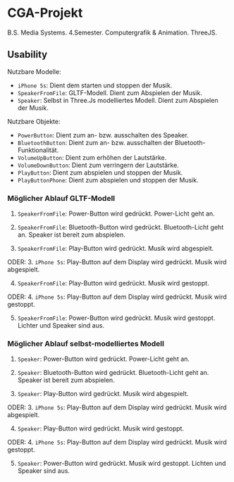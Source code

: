 # CGA-Projekt
B.S. Media Systems. 4.Semester. Computergrafik & Animation.
ThreeJS.

## Usability 
Nutzbare Modelle:
* `iPhone 5s`: Dient dem starten und stoppen der Musik. 
* `SpeakerFromFile`: GLTF-Modell. Dient zum Abspielen der Musik. 
* `Speaker`: Selbst in Three.Js modelliertes Modell. Dient zum Abspielen der Musik.

Nutzbare Objekte:
* `PowerButton`: Dient zum an- bzw. ausschalten des Speaker.
* `BluetoothButton`: Dient zum an- bzw. ausschalten der Bluetooth-Funktionalität.
* `VolumeUpButton`: Dient zum erhöhen der Lautstärke.
* `VolumeDownButton`: Dient zum verringern der Lautstärke.
* `PlayButton`: Dient zum abspielen und stoppen der Musik.
* `PlayButtonPhone`: Dient zum abspielen und stoppen der Musik.


### Möglicher Ablauf GLTF-Modell
1. `SpeakerFromFile`: Power-Button wird gedrückt. Power-Licht geht an.


2. `SpeakerFromFile`: Bluetooth-Button wird gedrückt. Bluetooth-Licht geht an. Speaker ist bereit zum abspielen.


3. `SpeakerFromFile`: Play-Button wird gedrückt. Musik wird abgespielt.

ODER:
3. `iPhone 5s`: Play-Button auf dem Display wird gedrückt. Musik wird abgespielt.


4. `SpeakerFromFile`: Play-Button wird gedrückt. Musik wird gestoppt.

ODER:
4. `iPhone 5s`: Play-Button auf dem Display wird gedrückt. Musik wird gestoppt.


5. `SpeakerFromFile`: Power-Button wird gedrückt. Musik wird gestoppt. Lichter und Speaker sind aus.

### Möglicher Ablauf selbst-modelliertes Modell
1. `Speaker`: Power-Button wird gedrückt. Power-Licht geht an.


2. `Speaker`: Bluetooth-Button wird gedrückt. Bluetooth-Licht geht an. Speaker ist bereit zum abspielen.


3. `Speaker`: Play-Button wird gedrückt. Musik wird abgespielt.

ODER:
3. `iPhone 5s`: Play-Button auf dem Display wird gedrückt. Musik wird abgespielt.


4. `Speaker`: Play-Button wird gedrückt. Musik wird gestoppt.

ODER:
4. `iPhone 5s`: Play-Button auf dem Display wird gedrückt. Musik wird gestoppt.


5. `Speaker`: Power-Button wird gedrückt. Musik wird gestoppt. Lichten und Speaker sind aus.
